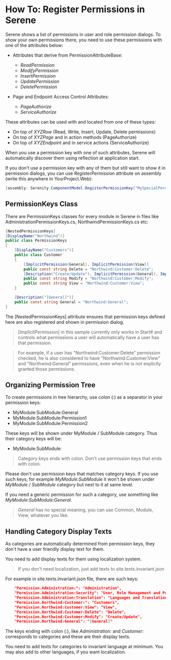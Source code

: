 # How To: Register Permissions in Serene

Serene shows a list of permissions in user and role permission dialogs. To show your own permissions there, you need to use these permissions with one of the attributes below:

- Attributes that derive from PermissionAttributeBase:
    - *ReadPermission*
    - *ModifyPermission*
    - *InsertPermission* 
    - *UpdatePermission*
    - *DeletePermission*


- Page and Endpoint Access Control Attributes:
    - *PageAuthorize*
    - *ServiceAuthorize*

These attributes can be used with and located from one of these types:

- On top of *XYZRow* (Read, Write, Insert, Update, Delete permissions)
- On top of *XYZPage* and in action methods (PageAuthorize)
- On top of *XYZEndpoint* and in service actions (ServiceAuthorize)

When you use a permission key with one of such attributes, Serene will automatically discover them using reflection at application start.

If you don't use a permission key with any of them but still want to show it in permission dialogs, you can use *RegisterPermission* attribute on assembly (write this anywhere in YourProject.Web):

```cs
[assembly: Serenity.ComponentModel.RegisterPermissionKey("MySpecialPermissionKey")]
```

## PermissionKeys Class

There are PermissionKeys classes for every module in Serene in files like AdministrationPermissionKeys.cs, NorthwindPermissionKeys.cs etc:

```cs
[NestedPermissionKeys]
[DisplayName("Northwind")]
public class PermissionKeys
{
    [DisplayName("Customers")]
    public class Customer
    {
        [ImplicitPermission(General), ImplicitPermission(View)]
        public const string Delete = "Northwind:Customer:Delete";
        [Description("Create/Update"), ImplicitPermission(General), ImplicitPermission(View)]
        public const string Modify = "Northwind:Customer:Modify";
        public const string View = "Northwind:Customer:View";
    }

    [Description("[General]")]
    public const string General = "Northwind:General";
}
```

The [NestedPermissionKeys] attribute ensures that permission keys defined here are also registered and shown in permission dialog.

> [ImplicitPermission] in this sample currently only works in Start# and controls what permissions a user will automatically have a user has that permission. 

> For example, if a user has "Northwind:Customer:Delete" permission checked, he is also considered to have "Northwind:Customer:View" and "Northwind:General" permissions, even when he is not explictly granted those permissions.

## Organizing Permission Tree

To create permissions in tree hierarchy, use colon (:) as a separator in your permission keys:

- MyModule:SubModule:General
- MyModule:SubModule:Permission1
- MyModule:SubModule:Permission2

These keys will be shown under MyModule / SubModule category. Thus their category keys will be:

- MyModule:SubModule:

> Category keys ends with colon. Don't use permission keys that ends with colon.

Please don't use permission keys that matches category keys. If you use such keys, for example *MyModule:SubModule* it won't be shown under *MyModule / SubModule* category but next to it at same level.

If you need a generic permission for such a category, use something like *MyModule:SubModule:General*.

> *General* has no special meaning, you can use Common, Module, View, whatever you like.

## Handling Category Display Texts

As categories are automatically determined from permission keys, they don't have a user friendly display text for them.

You need to add display texts for them using localization system.

> If you don't need localization, just add texts to site.texts.invariant.json

For example in site.texts.invariant.json file, there are such keys:

```json
    "Permission.Administration:": "Administration",
    "Permission.Administration:Security": "User, Role Management and Permissions",
    "Permission.Administration:Translation": "Languages and Translations",
    "Permission.Northwind:Customer:": "Customers",
    "Permission.Northwind:Customer:View": "View",
    "Permission.Northwind:Customer:Delete": "Delete",
    "Permission.Northwind:Customer:Modify": "Create/Update",
    "Permission.Northwind:General": "[General]"
```

The keys ending with colon (:), like *Administration:* and *Customer:* corresponds to categories and these are their display texts.

You need to add texts for categories to invariant language at minimum. You may also add to other languages, if you want localization.